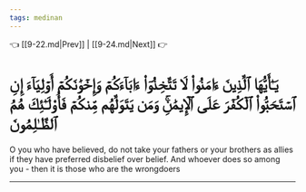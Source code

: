 ```yaml
---
tags: medinan
---
```


👈 [[9-22.md|Prev]] | [[9-24.md|Next]] 👉

# يَـٰٓأَيُّهَا ٱلَّذِينَ ءَامَنُواْ لَا تَتَّخِذُوٓاْ ءَابَآءَكُمۡ وَإِخۡوَٰنَكُمۡ أَوۡلِيَآءَ إِنِ ٱسۡتَحَبُّواْ ٱلۡكُفۡرَ عَلَى ٱلۡإِيمَٰنِۚ وَمَن يَتَوَلَّهُم مِّنكُمۡ فَأُوْلَـٰٓئِكَ هُمُ ٱلظَّـٰلِمُونَ

O you who have believed, do not take your fathers or your brothers as allies if they have preferred disbelief over belief. And whoever does so among you - then it is those who are the wrongdoers

---

